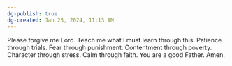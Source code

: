 ```yaml
---
dg-publish: true
dg-created: Jan 23, 2024, 11:13 AM
---
```

Please forgive me Lord. Teach me what I must learn through this. Patience through trials. Fear through punishment. Contentment through poverty. Character through stress. Calm through faith. You are a good Father. Amen.